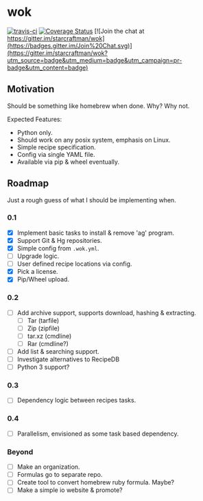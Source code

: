 # wok

[![travis-ci](https://travis-ci.org/starcraftman/wok.svg?branch=master)](https://travis-ci.org/starcraftman/wok) [![Coverage Status](https://coveralls.io/repos/starcraftman/wok/badge.svg?branch=master&service=github)](https://coveralls.io/github/starcraftman/wok?branch=master) [![Join the chat at https://gitter.im/starcraftman/wok](https://badges.gitter.im/Join%20Chat.svg)](https://gitter.im/starcraftman/wok?utm_source=badge&utm_medium=badge&utm_campaign=pr-badge&utm_content=badge)

## Motivation
Should be something like homebrew when done. Why? Why not.

Expected Features:
* Python only.
* Should work on any posix system, emphasis on Linux.
* Simple recipe specification.
* Config via single YAML file.
* Available via pip & wheel eventually.

## Roadmap
Just a rough guess of what I should be implementing when.

### 0.1
- [x] Implement basic tasks to install & remove 'ag' program.
- [x] Support Git & Hg repositories.
- [x] Simple config from `.wok.yml`.
- [ ] Upgrade logic.
- [ ] User defined recipe locations via config.
- [x] Pick a license.
- [x] Pip/Wheel upload.

### 0.2
- [ ] Add archive support, supports download, hashing & extracting.
  - [ ] Tar (tarfile)
  - [ ] Zip (zipfile)
  - [ ] tar.xz (cmdline)
  - [ ] Rar (cmdline?)
- [ ] Add list & searching support.
- [ ] Investigate alternatives to RecipeDB
- [ ] Python 3 support?

### 0.3
- [ ] Dependency logic between recipes tasks.

### 0.4
- [ ] Parallelism, envisioned as some task based dependency.

### Beyond
- [ ] Make an organization.
- [ ] Formulas go to separate repo.
- [ ] Create tool to convert homebrew ruby formula. Maybe?
- [ ] Make a simple io website & promote?
